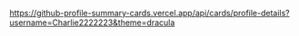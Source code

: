 <a>https://github-profile-summary-cards.vercel.app/api/cards/profile-details?username=Charlie2222223&theme=dracula</a>

